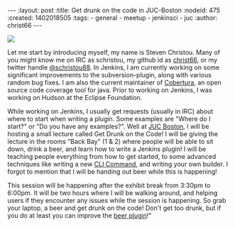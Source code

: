 --- :layout: post :title: Get drunk on the code in JUC-Boston :nodeid: 475 :created: 1402018505 :tags: - general - meetup - jenkinsci - juc :author: christ66 ---

![](http://jenkins-ci.org/sites/default/files/images/christou.jpg)

Let me start by introducing myself, my name is Steven Christou. Many of you might know me on IRC as schristou, my github id as [christ66](https://github.com/christ66), or my twitter handle [@schristou88](https://twitter.com/schristou88). In Jenkins, I am currently working on some significant improvements to the subversion-plugin, along with various random bug fixes. I am also the current maintainer of [Cobertura](http://cobertura.github.io/cobertura), an open source code coverage tool for java. Prior to working on Jenkins, I was working on Hudson at the Eclipse Foundation.

While working on Jenkins, I usually get requests (usually in IRC) about where to start when writing a plugin. Some examples are "Where do I start?" or "Do you have any examples?". Well at [JUC Boston](http://www.cloudbees.com/jenkins/juc-2014/boston), I will be hosting a small lecture called Get Drunk on the Code! I will be giving the lecture in the rooms "Back Bay" (1 & 2) where people will be able to sit down, drink a beer, and learn how to write a Jenkins plugin! I will be teaching people everything from how to get started, to some advanced techniques like writing a new [CLI Command](https://wiki.jenkins-ci.org/display/JENKINS/Jenkins+CLI), and writing your own builder. I forgot to mention that I will be handing out beer while this is happening!

This session will be happening after the exhibit break from 3:30pm to 6:00pm. It will be two hours where I will be walking around, and helping users if they encounter any issues while the session is happening. So grab your laptop, a beer and get drunk on the code! Don't get too drunk, but if you do at least you can improve the [beer plugin](https://wiki.jenkins-ci.org/display/JENKINS/Beer+Plugin)!"
